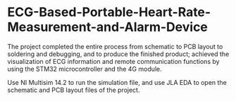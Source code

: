 # ECG-Based-Portable-Heart-Rate-Measurement-and-Alarm-Device
The project completed the entire process from schematic to PCB layout to soldering and debugging, and to produce the finished product; achieved the visualization of ECG information and remote communication functions by using the STM32 microcontroller and the 4G module.

Use NI Multisim 14.2 to run the simulation file, and use JLA EDA to open the schematic and PCB layout files of the project.
